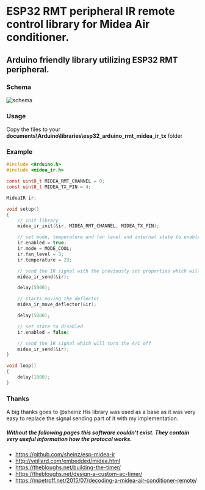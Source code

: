 # ESP32 RMT peripheral IR remote control library for Midea Air conditioner.

## Arduino friendly library utilizing ESP32 RMT peripheral.

### Schema

![schema](https://github.com/morcibacsi/esp32_rmt_midea_ir_tx/raw/master/schema/schema.jpg)

### Usage

Copy the files to your **documents\Arduino\libraries\esp32_arduino_rmt_midea_ir_tx** folder

### Example

```C
#include <Arduino.h>
#include <midea_ir.h>

const uint8_t MIDEA_RMT_CHANNEL = 0;
const uint8_t MIDEA_TX_PIN = 4;

MideaIR ir;

void setup()
{
    // init library
    midea_ir_init(&ir, MIDEA_RMT_CHANNEL, MIDEA_TX_PIN);

    // set mode, temperature and fan level and internal state to enabled
    ir.enabled = true;
    ir.mode = MODE_COOL;
    ir.fan_level = 3;
    ir.temperature = 23;

    // send the IR signal with the previously set properties which will switch the A/C on
    midea_ir_send(&ir);

    delay(5000);

    // starts moving the deflector
    midea_ir_move_deflector(&ir);

    delay(5000);

    // set state to disabled
    ir.enabled = false;

    // send the IR signal which will turn the A/C off
    midea_ir_send(&ir);
}

void loop()
{
    delay(1000);
}
```

### Thanks

A big thanks goes to @sheinz His library was used as a base as it was very easy to replace the signal sending part of it with my implementation.

##### Without the following pages this software couldn't exist. They contain very useful information how the protocol works.


* https://github.com/sheinz/esp-midea-ir
* http://veillard.com/embedded/midea.html
* https://thebloughs.net/building-the-timer/
* https://thebloughs.net/design-a-custom-ac-timer/
* https://mpetroff.net/2015/07/decoding-a-midea-air-conditioner-remote/